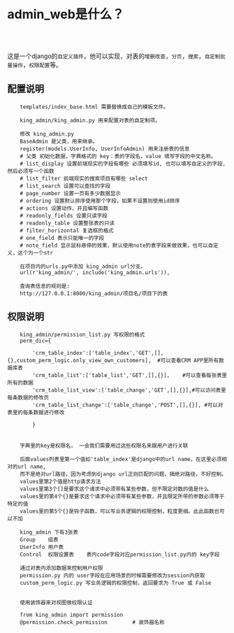 admin_web是什么？
====
<br>
<br>

这是一个django的`自定义插件`，他可以实现，对表的`增删改查`，`分页`，`搜索`，`自定制批量操作`，`权限配置`等。
<br>

配置说明
------- 
		templates/index_base.html 需要替换成自己的模板文件。
		
		king_admin/king_admin.py 用来配置对表的自定制项。
                
		修改 king_admin.py
		BaseAdmin 是父类，用来继承。
		register(models.UserInfo, UserInfoAdmin) 用来注册表的信息
		# 父类 初始化数据，字典格式的 key：表的字段名，value 填写字段的中文名称。
		# list_display 设置前端现实的字段有哪些 必须填写id, 也可以填写自定义的字段,然后必须写一个函数
		# list_filter 前端现实的搜索项目有哪些 select
		# list_search 设置可以查找的字段
		# page_number 设置一页有多少数据显示
		# ordering 设置默认排序使用那个字段，如果不设置则使用id排序
		# actions 设置动作，并且编写函数
		# readonly_fields 设置只读字段
		# readonly_table 设置整张表的只读
		# filter_horizontal 复选框的格式
		# one_field 表示只能唯一的字段
		# note_field 显示鼠标悬停的效果，默认使用note的表字段来做效果，也可以自定义，这个为一个str

		在项目内的urls.py中添加 king_admin url分支。
		url(r'king_admin/', include('king_admin.urls')),

		查询表信息的规则是:
		http://127.0.0.1:8000/king_admin/项目名/项目下的表


权限说明
-------
		king_admin/permission_list.py 写权限的格式
		perm_dic={
		 
		    'crm_table_index':['table_index','GET',[],{},custom_perm_logic.only_view_own_customers],  #可以查看CRM APP里所有数据库表
		    'crm_table_list':['table_list','GET',[],{}],    #可以查看每张表里所有的数据
		    'crm_table_list_view':['table_change','GET',[],{}],#可以访问表里每条数据的修改页
		    'crm_table_list_change':['table_change','POST',[],{}], #可以对表里的每条数据进行修改
		 
		    }
		　　
		
		字典里的key是权限名， 一会我们需要用过这些权限名来跟用户进行关联
		
		后面values列表里第一个值如'table_index'是django中的url name，在这里必须相对的url name,
		而不是绝对url路径，因为考虑到django url正则匹配的问题，搞绝对路径，不好控制。 
		values里第2个值是http请求方法
		values里第3个[]是要求这个请求中必须带有某些参数，但不限定对数的值是什么
		values里的第4个{}是要求这个请求中必须带有某些参数，并且限定所带的参数必须等于特定的值
		values里的第5个{}是钩子函数，可以写业务逻辑的权限控制，粒度更细。此此函数也可以不加

		king_admin 下有3张表
		Group    组表
		UserInfo 用户表
		Control  权限设置表    表内code字段对应permission_list.py内的 key字段

		通过对表内添加数据来控制用户权限
		permission.py 内的 user字段在应用场景的时候需要修改为session内获取
		custom_perm_logic.py 写业务逻辑的权限控制，返回要求为 True 或 False


		使用装饰器来对视图做权限认证

		from king_admin import permission
		@permission.check_permission		# 装饰器名称
